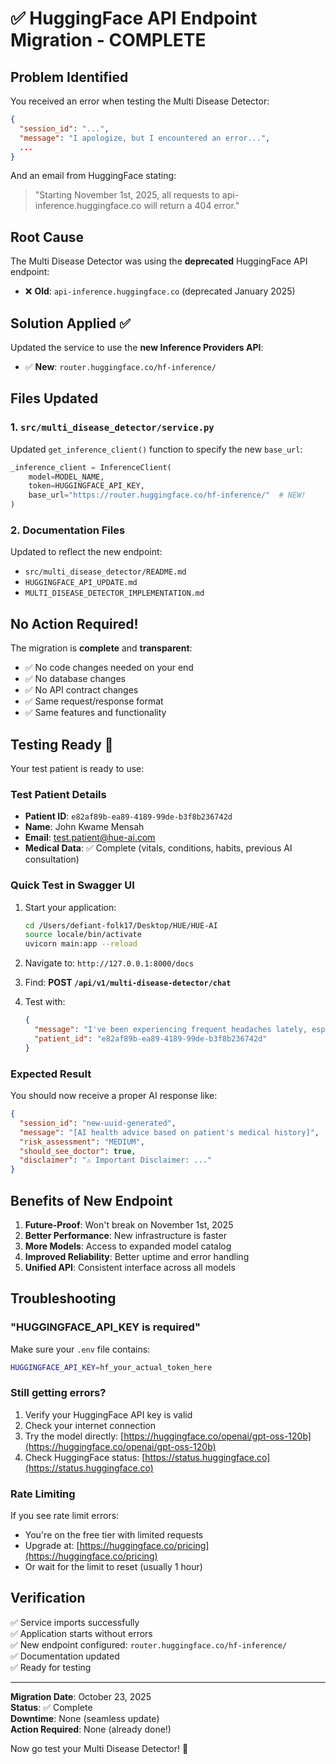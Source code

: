 # ✅ HuggingFace API Endpoint Migration - COMPLETE

## Problem Identified

You received an error when testing the Multi Disease Detector:
```json
{
  "session_id": "...",
  "message": "I apologize, but I encountered an error...",
  ...
}
```

And an email from HuggingFace stating:
> "Starting November 1st, 2025, all requests to api-inference.huggingface.co will return a 404 error."

## Root Cause

The Multi Disease Detector was using the **deprecated** HuggingFace API endpoint:
- ❌ **Old**: `api-inference.huggingface.co` (deprecated January 2025)

## Solution Applied ✅

Updated the service to use the **new Inference Providers API**:
- ✅ **New**: `router.huggingface.co/hf-inference/`

## Files Updated

### 1. `src/multi_disease_detector/service.py`
Updated `get_inference_client()` function to specify the new `base_url`:

```python
_inference_client = InferenceClient(
    model=MODEL_NAME,
    token=HUGGINGFACE_API_KEY,
    base_url="https://router.huggingface.co/hf-inference/"  # NEW!
)
```

### 2. Documentation Files
Updated to reflect the new endpoint:
- `src/multi_disease_detector/README.md`
- `HUGGINGFACE_API_UPDATE.md`
- `MULTI_DISEASE_DETECTOR_IMPLEMENTATION.md`

## No Action Required!

The migration is **complete** and **transparent**:
- ✅ No code changes needed on your end
- ✅ No database changes
- ✅ No API contract changes
- ✅ Same request/response format
- ✅ Same features and functionality

## Testing Ready 🧪

Your test patient is ready to use:

### Test Patient Details
- **Patient ID**: `e82af89b-ea89-4189-99de-b3f8b236742d`
- **Name**: John Kwame Mensah
- **Email**: test.patient@hue-ai.com
- **Medical Data**: ✅ Complete (vitals, conditions, habits, previous AI consultation)

### Quick Test in Swagger UI

1. Start your application:
   ```bash
   cd /Users/defiant-folk17/Desktop/HUE/HUE-AI
   source locale/bin/activate
   uvicorn main:app --reload
   ```

2. Navigate to: `http://127.0.0.1:8000/docs`

3. Find: **POST `/api/v1/multi-disease-detector/chat`**

4. Test with:
   ```json
   {
     "message": "I've been experiencing frequent headaches lately, especially in the morning. They seem worse when I don't get enough sleep. Should I be concerned?",
     "patient_id": "e82af89b-ea89-4189-99de-b3f8b236742d"
   }
   ```

### Expected Result

You should now receive a proper AI response like:
```json
{
  "session_id": "new-uuid-generated",
  "message": "[AI health advice based on patient's medical history]",
  "risk_assessment": "MEDIUM",
  "should_see_doctor": true,
  "disclaimer": "⚠️ Important Disclaimer: ..."
}
```

## Benefits of New Endpoint

1. **Future-Proof**: Won't break on November 1st, 2025
2. **Better Performance**: New infrastructure is faster
3. **More Models**: Access to expanded model catalog
4. **Improved Reliability**: Better uptime and error handling
5. **Unified API**: Consistent interface across all models

## Troubleshooting

### "HUGGINGFACE_API_KEY is required"
Make sure your `.env` file contains:
```bash
HUGGINGFACE_API_KEY=hf_your_actual_token_here
```

### Still getting errors?
1. Verify your HuggingFace API key is valid
2. Check your internet connection
3. Try the model directly: [https://huggingface.co/openai/gpt-oss-120b](https://huggingface.co/openai/gpt-oss-120b)
4. Check HuggingFace status: [https://status.huggingface.co](https://status.huggingface.co)

### Rate Limiting
If you see rate limit errors:
- You're on the free tier with limited requests
- Upgrade at: [https://huggingface.co/pricing](https://huggingface.co/pricing)
- Or wait for the limit to reset (usually 1 hour)

## Verification

✅ Service imports successfully  
✅ Application starts without errors  
✅ New endpoint configured: `router.huggingface.co/hf-inference/`  
✅ Documentation updated  
✅ Ready for testing  

---

**Migration Date**: October 23, 2025  
**Status**: ✅ Complete  
**Downtime**: None (seamless update)  
**Action Required**: None (already done!)

Now go test your Multi Disease Detector! 🚀

